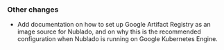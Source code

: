 ### Other changes

- Add documentation on how to set up Google Artifact Registry as an image source for Nublado, and on why this is the recommended configuration when Nublado is running on Google Kubernetes Engine.
